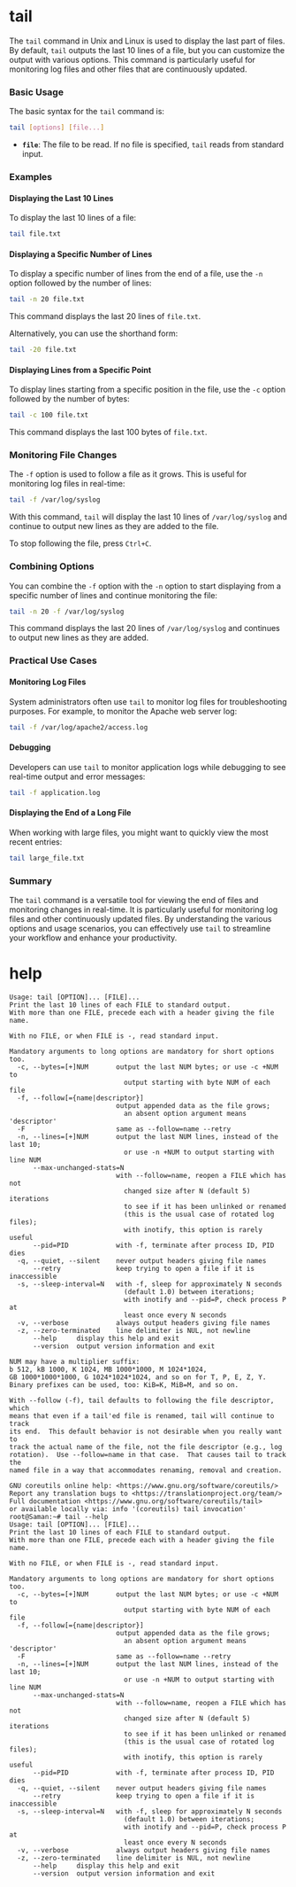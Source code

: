 # tail
The `tail` command in Unix and Linux is used to display the last part of files. By default, `tail` outputs the last 10 lines of a file, but you can customize the output with various options. This command is particularly useful for monitoring log files and other files that are continuously updated.

### Basic Usage

The basic syntax for the `tail` command is:

```sh
tail [options] [file...]
```

- **`file`**: The file to be read. If no file is specified, `tail` reads from standard input.

### Examples

#### Displaying the Last 10 Lines

To display the last 10 lines of a file:

```sh
tail file.txt
```

#### Displaying a Specific Number of Lines

To display a specific number of lines from the end of a file, use the `-n` option followed by the number of lines:

```sh
tail -n 20 file.txt
```

This command displays the last 20 lines of `file.txt`.

Alternatively, you can use the shorthand form:

```sh
tail -20 file.txt
```

#### Displaying Lines from a Specific Point

To display lines starting from a specific position in the file, use the `-c` option followed by the number of bytes:

```sh
tail -c 100 file.txt
```

This command displays the last 100 bytes of `file.txt`.

### Monitoring File Changes

The `-f` option is used to follow a file as it grows. This is useful for monitoring log files in real-time:

```sh
tail -f /var/log/syslog
```

With this command, `tail` will display the last 10 lines of `/var/log/syslog` and continue to output new lines as they are added to the file.

To stop following the file, press `Ctrl+C`.

### Combining Options

You can combine the `-f` option with the `-n` option to start displaying from a specific number of lines and continue monitoring the file:

```sh
tail -n 20 -f /var/log/syslog
```

This command displays the last 20 lines of `/var/log/syslog` and continues to output new lines as they are added.

### Practical Use Cases

#### Monitoring Log Files

System administrators often use `tail` to monitor log files for troubleshooting purposes. For example, to monitor the Apache web server log:

```sh
tail -f /var/log/apache2/access.log
```

#### Debugging

Developers can use `tail` to monitor application logs while debugging to see real-time output and error messages:

```sh
tail -f application.log
```

#### Displaying the End of a Long File

When working with large files, you might want to quickly view the most recent entries:

```sh
tail large_file.txt
```

### Summary

The `tail` command is a versatile tool for viewing the end of files and monitoring changes in real-time. It is particularly useful for monitoring log files and other continuously updated files. By understanding the various options and usage scenarios, you can effectively use `tail` to streamline your workflow and enhance your productivity.
# help 

```
Usage: tail [OPTION]... [FILE]...
Print the last 10 lines of each FILE to standard output.
With more than one FILE, precede each with a header giving the file name.

With no FILE, or when FILE is -, read standard input.

Mandatory arguments to long options are mandatory for short options too.
  -c, --bytes=[+]NUM       output the last NUM bytes; or use -c +NUM to
                             output starting with byte NUM of each file
  -f, --follow[={name|descriptor}]
                           output appended data as the file grows;
                             an absent option argument means 'descriptor'
  -F                       same as --follow=name --retry
  -n, --lines=[+]NUM       output the last NUM lines, instead of the last 10;
                             or use -n +NUM to output starting with line NUM
      --max-unchanged-stats=N
                           with --follow=name, reopen a FILE which has not
                             changed size after N (default 5) iterations
                             to see if it has been unlinked or renamed
                             (this is the usual case of rotated log files);
                             with inotify, this option is rarely useful
      --pid=PID            with -f, terminate after process ID, PID dies
  -q, --quiet, --silent    never output headers giving file names
      --retry              keep trying to open a file if it is inaccessible
  -s, --sleep-interval=N   with -f, sleep for approximately N seconds
                             (default 1.0) between iterations;
                             with inotify and --pid=P, check process P at
                             least once every N seconds
  -v, --verbose            always output headers giving file names
  -z, --zero-terminated    line delimiter is NUL, not newline
      --help     display this help and exit
      --version  output version information and exit

NUM may have a multiplier suffix:
b 512, kB 1000, K 1024, MB 1000*1000, M 1024*1024,
GB 1000*1000*1000, G 1024*1024*1024, and so on for T, P, E, Z, Y.
Binary prefixes can be used, too: KiB=K, MiB=M, and so on.

With --follow (-f), tail defaults to following the file descriptor, which
means that even if a tail'ed file is renamed, tail will continue to track
its end.  This default behavior is not desirable when you really want to
track the actual name of the file, not the file descriptor (e.g., log
rotation).  Use --follow=name in that case.  That causes tail to track the
named file in a way that accommodates renaming, removal and creation.

GNU coreutils online help: <https://www.gnu.org/software/coreutils/>
Report any translation bugs to <https://translationproject.org/team/>
Full documentation <https://www.gnu.org/software/coreutils/tail>
or available locally via: info '(coreutils) tail invocation'
root@Saman:~# tail --help
Usage: tail [OPTION]... [FILE]...
Print the last 10 lines of each FILE to standard output.
With more than one FILE, precede each with a header giving the file name.

With no FILE, or when FILE is -, read standard input.

Mandatory arguments to long options are mandatory for short options too.
  -c, --bytes=[+]NUM       output the last NUM bytes; or use -c +NUM to
                             output starting with byte NUM of each file
  -f, --follow[={name|descriptor}]
                           output appended data as the file grows;
                             an absent option argument means 'descriptor'
  -F                       same as --follow=name --retry
  -n, --lines=[+]NUM       output the last NUM lines, instead of the last 10;
                             or use -n +NUM to output starting with line NUM
      --max-unchanged-stats=N
                           with --follow=name, reopen a FILE which has not
                             changed size after N (default 5) iterations
                             to see if it has been unlinked or renamed
                             (this is the usual case of rotated log files);
                             with inotify, this option is rarely useful
      --pid=PID            with -f, terminate after process ID, PID dies
  -q, --quiet, --silent    never output headers giving file names
      --retry              keep trying to open a file if it is inaccessible
  -s, --sleep-interval=N   with -f, sleep for approximately N seconds
                             (default 1.0) between iterations;
                             with inotify and --pid=P, check process P at
                             least once every N seconds
  -v, --verbose            always output headers giving file names
  -z, --zero-terminated    line delimiter is NUL, not newline
      --help     display this help and exit
      --version  output version information and exit

```

